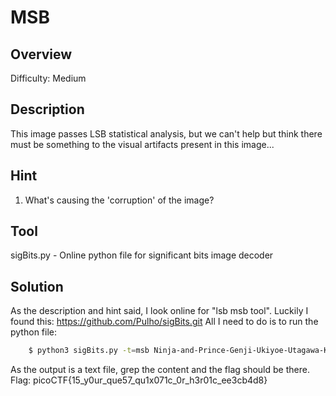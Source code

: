 # MSB #
 
## Overview ##
 
Difficulty: Medium
 
## Description ##
 
This image passes LSB statistical analysis, but we can't help but think there must be something to the visual artifacts present in this image...

## Hint ##

1. What's causing the 'corruption' of the image?

## Tool ##
sigBits.py - Online python file for significant bits image decoder
 
## Solution ##
 
As the description and hint said, I look online for "lsb msb tool". Luckily I found this: https://github.com/Pulho/sigBits.git
All I need to do is to run the python file:
```bash
    $ python3 sigBits.py -t=msb Ninja-and-Prince-Genji-Ukiyoe-Utagawa-Kunisada.flag.png
```    
As the output is a text file, grep the content and the flag should be there.
Flag: picoCTF{15_y0ur_que57_qu1x071c_0r_h3r01c_ee3cb4d8}